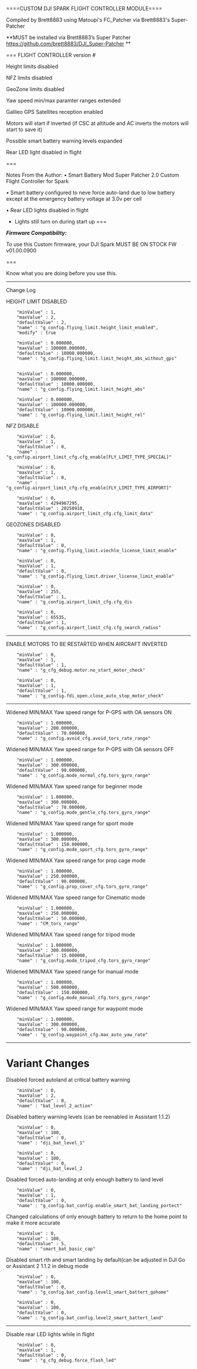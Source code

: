 ====CUSTOM DJI SPARK FLIGHT CONTROLLER MODULE====

Compiled by Brett8883 using Matoupi's FC_Patcher via Brett8883's Super-Patcher

**MUST be installed via Brett8883’s Super Patcher https://github.com/brett8883/DJI_Super-Patcher **

===
FLIGHT CONTROLLER version #

Height limits disabled 

NFZ limits disabled 

GeoZone limits disabled 

Yaw speed min/max paramter ranges extended 

Galileo GPS Satellites reception enabled

Motors will start if inverted (if CSC at altitude and AC inverts the motors will start to save it)

Possible smart battery warning levels expanded 

Rear LED light disabled in flight




===

Notes From the Author:
• Smart Battery Mod Super Patcher 2.0 Custom Flight Controller for Spark

• Smart battery configured to neve force auto-land due to low battery except at the emergency battery voltage at 3.0v per cell

• Rear LED lights disabled in flight
  - Lights still turn on during start up 
===

***Firmware Compatibility:***

To use this Custom firmware, your DJI Spark MUST BE ON STOCK FW v01.00.0900

===

Know what you are doing before you use this.
********************************************************************************************

Change Log


HEIGHT LIMIT DISABLED

		"minValue" : 1,
		"maxValue" : 2,
		"defaultValue" : 2,
		"name" : "g_config.flying_limit.height_limit_enabled",
		"modify" : true
	
		"minValue" : 0.000000,
		"maxValue" : 100000.000000,
		"defaultValue" : 10000.000000,
		"name" : "g_config.flying_limit.limit_height_abs_without_gps"


		"minValue" : 0.000000,
		"maxValue" : 100000.000000,
		"defaultValue" : 10000.000000,
		"name" : "g_config.flying_limit.limit_height_abs"

		"minValue" : 0.000000,
		"maxValue" : 100000.000000,
		"defaultValue" : 10000.000000,
		"name" : "g_config.flying_limit.limit_height_rel"

NFZ DISABLE

		"minValue" : 0,
		"maxValue" : 1,
		"defaultValue" : 0,
		"name" : "g_config.airport_limit_cfg.cfg_enable[FLY_LIMIT_TYPE_SPECIAL]"

		"minValue" : 0,
		"maxValue" : 1,
		"defaultValue" : 0,
		"name" : "g_config.airport_limit_cfg.cfg_enable[FLY_LIMIT_TYPE_AIRPORT]"
		
		"minValue" : 0,
		"maxValue" : 4294967295,
		"defaultValue" : 20250910,
		"name" : "g_config.airport_limit_cfg.cfg_limit_data"

GEOZONES DISABLED

		"minValue" : 0,
		"maxValue" : 1,
		"defaultValue" : 0,
		"name" : "g_config.flying_limit.viechle_license_limit_enable"

		"minValue" : 0,
		"maxValue" : 1,
		"defaultValue" : 0,
		"name" : "g_config.flying_limit.driver_license_limit_enable"

		"minValue" : 0,
		"maxValue" : 255,
		"defaultValue" : 1,
		"name" : "g_config.airport_limit_cfg.cfg_dis
		
		"minValue" : 0,
		"maxValue" : 65535,
		"defaultValue" : 1,
		"name" : "g_config.airport_limit_cfg.cfg_search_radius"
*********************************************************************************************************		
ENABLE MOTORS TO BE RESTARTED WHEN AIRCRAFT INVERTED

		"minValue" : 0,
		"maxValue" : 1,
		"defaultValue" : 1,
		"name" : "g_cfg_debug.motor.no_start_motor_check"

		"minValue" : 0,
		"maxValue" : 1,
		"defaultValue" : 1,
		"name" : "g_config.fdi_open.close_auto_stop_motor_check"
*********************************************************************************************************	

Widened MIN/MAX Yaw speed range for P-GPS with OA sensors ON

		"minValue" : 1.000000,
		"maxValue" : 200.000000,
		"defaultValue" : 70.000000,
		"name" : "g_config.avoid_cfg.avoid_tors_rate_range"

Widened MIN/MAX Yaw speed range for P-GPS with OA sensors OFF

		"minValue" : 1.000000,
		"maxValue" : 300.000000,
		"defaultValue" : 90.000000,
		"name" : "g_config.mode_normal_cfg.tors_gyro_range"

Widened MIN/MAX Yaw speed range for beginner mode

		"minValue" : 1.000000,
		"maxValue" : 300.000000,
		"defaultValue" : 70.000000,
		"name" : "g_config.mode_gentle_cfg.tors_gyro_range"

Widened MIN/MAX Yaw speed range for sport mode

		"minValue" : 1.000000,
		"maxValue" : 300.000000,
		"defaultValue" : 150.000000,
		"name" : "g_config.mode_sport_cfg.tors_gyro_range"

Widened MIN/MAX Yaw speed range for prop cage mode

		"minValue" : 1.000000,
		"maxValue" : 250.000000,
		"defaultValue" : 90.000000,
		"name" : "g_config.prop_cover_cfg.tors_gyro_range"
		
Widened MIN/MAX Yaw speed range for Cinematic mode

		"minValue" : 1.000000,
		"maxValue" : 250.000000,
		"defaultValue" : 50.000000,
		"name" : "CM_tors_range"

Widened MIN/MAX Yaw speed range for tripod mode

		"minValue" : 1.000000,
		"maxValue" : 300.000000,
		"defaultValue" : 15.000000,
		"name" : "g_config.mode_tripod_cfg.tors_gyro_range"
		
Widened MIN/MAX Yaw speed range for manual mode

		"minValue" : 1.000000,
		"maxValue" : 500.000000,
		"defaultValue" : 150.000000,
		"name" : "g_config.mode_manual_cfg.tors_gyro_range"

Widened MIN/MAX Yaw speed range for waypoint mode 

		"minValue" : 1.000000,
		"maxValue" : 300.000000,
		"defaultValue" : 90.000000,
		"name" : "g_config.waypoint_cfg.max_auto_yaw_rate"
		
*********************************************************************************************************	
# Variant Changes

Disabled forced autoland at critical battery warning 

		"minValue" : 0,
		"maxValue" : 2,
		"defaultValue" : 0,
		"name" : "bat_level_2_action"

Disabled battery warning levels (can be reenabled in Assistant 1.1.2)

		"minValue" : 0,
		"maxValue" : 100,
		"defaultValue" : 0,
		"name" : "dji_bat_level_1"
		
		"minValue" : 0,
		"maxValue" : 100,
		"defaultValue" : 0,
		"name" : "dji_bat_level_2
		
Disabled forced auto-landing at only enough battery to land level

		"minValue" : 0,
		"maxValue" : 1,
		"defaultValue" : 0,
		"name" : "g_config.bat_config.enable_smart_bat_landing_portect"

Changed calculations of only enough battery to return to the home point to make it more accurate

		"minValue" : 0,
		"maxValue" : 100,
		"defaultValue" : 5,
		"name" : "smart_bat_basic_cap"
		
Disabled smart rth and smart landing by default(can be adjusted in DJI Go or Assistant 2 1.1.2 in debug mode

		"minValue" : 0,
		"maxValue" : 100,
		"defaultValue" : 0,
		"name" : "g_config.bat_config.level1_smart_battert_gohome"
	
		"minValue" : 0,
		"maxValue" : 100,
		"defaultValue" : 0,
		"name" : "g_config.bat_config.level2_smart_battert_land"

***
Disable rear LED lights while in flight

		"minValue" : 0,
		"maxValue" : 1,
		"defaultValue" : 0,
		"name" : "g_cfg_debug.force_flash_led"


